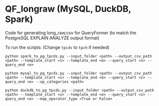 # QF_longraw (MySQL, DuckDB, Spark)
Code for generating long_raw.csv for QueryFormer (to match the PostgreSQL EXPLAIN ANALYZE output format)

To run the scripts: (Change  `tpcds` to `tpch` if needed)

`python spark_to_pg_tpcds.py --input_folder <path> --output_csv_path <path> --template_start <s> --template_end <e> --query_start <s> --query_end <e>`

`python mysql_to_pg_tpcds.py --input_folder <path> --output_csv_path <path> --template_start <s> --template_end <e> --query_start <s> --query_end <e> --op_categories <path> `

`python duckdb_to_pg_tpcds.py --input_folder <path> --output_csv_path <path> --template_start <s> --template_end <e> --query_start <s> --query_end <e> --map_operator_type <True or False>`

